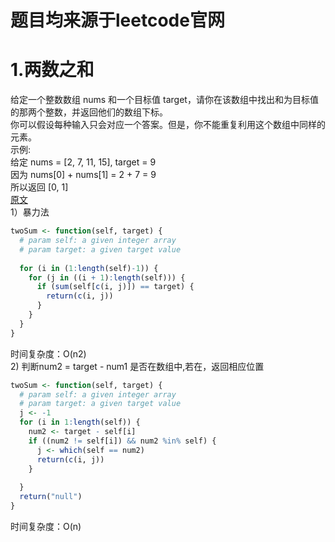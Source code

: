 # 题目均来源于leetcode官网  
# 1.两数之和  
给定一个整数数组 nums 和一个目标值 target，请你在该数组中找出和为目标值的那两个整数，并返回他们的数组下标。  
你可以假设每种输入只会对应一个答案。但是，你不能重复利用这个数组中同样的元素。  
示例:  
给定 nums = [2, 7, 11, 15], target = 9  
因为 nums[0] + nums[1] = 2 + 7 = 9  
所以返回 [0, 1]  
[原文](https://leetcode-cn.com/problems/two-sum/)  
1）暴力法
```r
twoSum <- function(self, target) {
  # param self: a given integer array
  # param target: a given target value
  
  for (i in (1:length(self)-1)) {
    for (j in ((i + 1):length(self))) {
      if (sum(self[c(i, j)]) == target) {
        return(c(i, j))
      }
    }
  }
}
```
时间复杂度：O(n2)  
2) 判断num2 = target - num1 是否在数组中,若在，返回相应位置  
```r
twoSum <- function(self, target) {
  # param self: a given integer array
  # param target: a given target value
  j <- -1
  for (i in 1:length(self)) {
    num2 <- target - self[i]
    if ((num2 != self[i]) && num2 %in% self) {
      j <- which(self == num2)
      return(c(i, j))
    }
    
  }
  return("null")
}
```
时间复杂度：O(n)
